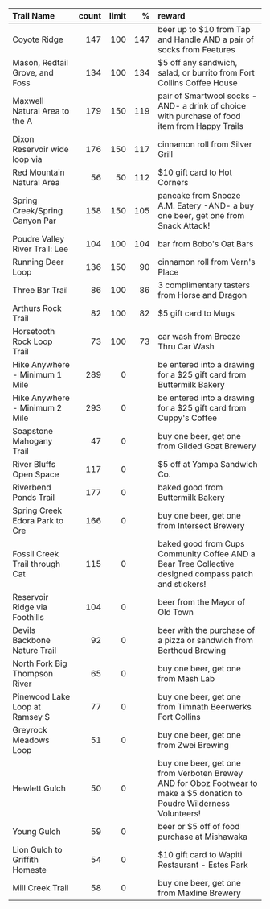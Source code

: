 | Trail Name                     |   count |   limit |   % | reward                                                                                                                  |
|:-------------------------------|--------:|--------:|----:|:------------------------------------------------------------------------------------------------------------------------|
| Coyote Ridge                   |     147 |     100 | 147 | beer up to $10 from Tap and Handle AND a pair of socks from Feetures                                                    |
| Mason, Redtail Grove, and Foss |     134 |     100 | 134 | $5 off any sandwich, salad, or burrito from Fort Collins Coffee House                                                   |
| Maxwell Natural Area to the A  |     179 |     150 | 119 | pair of Smartwool socks -AND- a drink of choice with purchase of food item from Happy Trails                            |
| Dixon Reservoir wide loop via  |     176 |     150 | 117 | cinnamon roll from Silver Grill                                                                                         |
| Red Mountain Natural Area      |      56 |      50 | 112 | $10 gift card to Hot Corners                                                                                            |
| Spring Creek/Spring Canyon Par |     158 |     150 | 105 | pancake from Snooze A.M. Eatery -AND- a buy one beer, get one from Snack Attack!                                        |
| Poudre Valley River Trail: Lee |     104 |     100 | 104 | bar from Bobo's Oat Bars                                                                                                |
| Running Deer Loop              |     136 |     150 |  90 | cinnamon roll from Vern's Place                                                                                         |
| Three Bar Trail                |      86 |     100 |  86 | 3 complimentary tasters from Horse and Dragon                                                                           |
| Arthurs Rock Trail             |      82 |     100 |  82 | $5 gift card to Mugs                                                                                                    |
| Horsetooth Rock Loop Trail     |      73 |     100 |  73 | car wash from Breeze Thru Car Wash                                                                                      |
| Hike Anywhere - Minimum 1 Mile |     289 |       0 |     | be entered into a drawing for a $25 gift card from Buttermilk Bakery                                                    |
| Hike Anywhere - Minimum 2 Mile |     293 |       0 |     | be entered into a drawing for a $25 gift card from Cuppy's Coffee                                                       |
| Soapstone Mahogany Trail       |      47 |       0 |     | buy one beer, get one from Gilded Goat Brewery                                                                          |
| River Bluffs Open Space        |     117 |       0 |     | $5 off at Yampa Sandwich Co.                                                                                            |
| Riverbend Ponds Trail          |     177 |       0 |     | baked good from Buttermilk Bakery                                                                                       |
| Spring Creek Edora Park to Cre |     166 |       0 |     | buy one beer, get one from Intersect Brewery                                                                            |
| Fossil Creek Trail through Cat |     115 |       0 |     | baked good from Cups Community Coffee AND a Bear Tree Collective designed compass patch and stickers!                   |
| Reservoir Ridge via Foothills  |     104 |       0 |     | beer from the Mayor of Old Town                                                                                         |
| Devils Backbone Nature Trail   |      92 |       0 |     | beer with the purchase of a pizza or sandwich from Berthoud Brewing                                                     |
| North Fork Big Thompson River  |      65 |       0 |     | buy one beer, get one from Mash Lab                                                                                     |
| Pinewood Lake Loop at Ramsey S |      77 |       0 |     | buy one beer, get one from Timnath Beerwerks Fort Collins                                                               |
| Greyrock Meadows Loop          |      51 |       0 |     | buy one beer, get one from Zwei Brewing                                                                                 |
| Hewlett Gulch                  |      50 |       0 |     | buy one beer, get one from Verboten Brewey AND for Oboz Footwear to make a $5 donation to Poudre Wilderness Volunteers! |
| Young Gulch                    |      59 |       0 |     | beer or $5 off of food purchase at Mishawaka                                                                            |
| Lion Gulch to Griffith Homeste |      54 |       0 |     | $10 gift card to Wapiti Restaurant - Estes Park                                                                         |
| Mill Creek Trail               |      58 |       0 |     | buy one beer, get one from Maxline Brewery                                                                              |